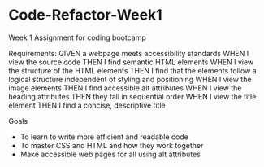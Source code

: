 # Code-Refactor-Week1

Week 1 Assignment for coding bootcamp

Requirements:
GIVEN a webpage meets accessibility standards
WHEN I view the source code
THEN I find semantic HTML elements
WHEN I view the structure of the HTML elements
THEN I find that the elements follow a logical structure independent of styling and positioning
WHEN I view the image elements
THEN I find accessible alt attributes
WHEN I view the heading attributes
THEN they fall in sequential order
WHEN I view the title element
THEN I find a concise, descriptive title

Goals
- To learn to write more efficient and readable code
- To master CSS and HTML and how they work together
- Make accessible web pages for all using alt attributes
